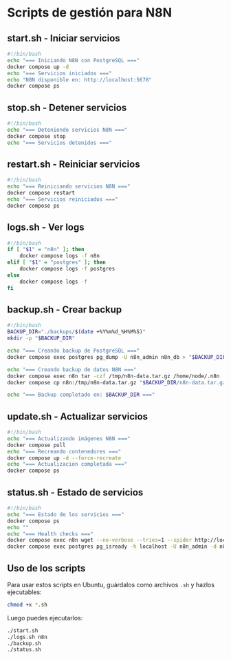 # Scripts de gestión para N8N

## start.sh - Iniciar servicios
```bash
#!/bin/bash
echo "=== Iniciando N8N con PostgreSQL ==="
docker compose up -d
echo "=== Servicios iniciados ==="
echo "N8N disponible en: http://localhost:5678"
docker compose ps
```

## stop.sh - Detener servicios
```bash
#!/bin/bash
echo "=== Deteniendo servicios N8N ==="
docker compose stop
echo "=== Servicios detenidos ==="
```

## restart.sh - Reiniciar servicios
```bash
#!/bin/bash
echo "=== Reiniciando servicios N8N ==="
docker compose restart
echo "=== Servicios reiniciados ==="
docker compose ps
```

## logs.sh - Ver logs
```bash
#!/bin/bash
if [ "$1" = "n8n" ]; then
    docker compose logs -f n8n
elif [ "$1" = "postgres" ]; then
    docker compose logs -f postgres
else
    docker compose logs -f
fi
```

## backup.sh - Crear backup
```bash
#!/bin/bash
BACKUP_DIR="./backups/$(date +%Y%m%d_%H%M%S)"
mkdir -p "$BACKUP_DIR"

echo "=== Creando backup de PostgreSQL ==="
docker compose exec postgres pg_dump -U n8n_admin n8n_db > "$BACKUP_DIR/database.sql"

echo "=== Creando backup de datos N8N ==="
docker compose exec n8n tar -czf /tmp/n8n-data.tar.gz /home/node/.n8n
docker compose cp n8n:/tmp/n8n-data.tar.gz "$BACKUP_DIR/n8n-data.tar.gz"

echo "=== Backup completado en: $BACKUP_DIR ==="
```

## update.sh - Actualizar servicios
```bash
#!/bin/bash
echo "=== Actualizando imágenes N8N ==="
docker compose pull
echo "=== Recreando contenedores ==="
docker compose up -d --force-recreate
echo "=== Actualización completada ==="
docker compose ps
```

## status.sh - Estado de servicios
```bash
#!/bin/bash
echo "=== Estado de los servicios ==="
docker compose ps
echo ""
echo "=== Health checks ==="
docker compose exec n8n wget --no-verbose --tries=1 --spider http://localhost:5678/healthz && echo "N8N: OK" || echo "N8N: ERROR"
docker compose exec postgres pg_isready -h localhost -U n8n_admin -d n8n_db && echo "PostgreSQL: OK" || echo "PostgreSQL: ERROR"
```

## Uso de los scripts

Para usar estos scripts en Ubuntu, guárdalos como archivos `.sh` y hazlos ejecutables:

```bash
chmod +x *.sh
```

Luego puedes ejecutarlos:
```bash
./start.sh
./logs.sh n8n
./backup.sh
./status.sh
```